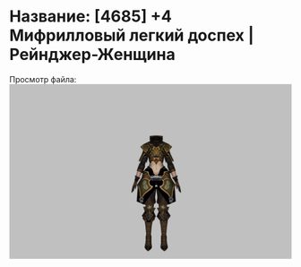 # Название: [4685] +4 Мифрилловый легкий доспех | Рейнджер-Женщина

Просмотр файла:
![p030021.png](p030021.png)